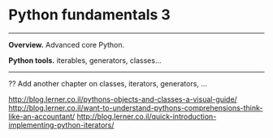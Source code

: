 # Python fundamentals 3


---
**Overview.**   Advanced core Python.

**Python tools.**  iterables, generators, classes...

---


??  Add another chapter on classes, iterators, generators, ...


http://blog.lerner.co.il/pythons-objects-and-classes-a-visual-guide/
http://blog.lerner.co.il/want-to-understand-pythons-comprehensions-think-like-an-accountant/
http://blog.lerner.co.il/quick-introduction-implementing-python-iterators/


